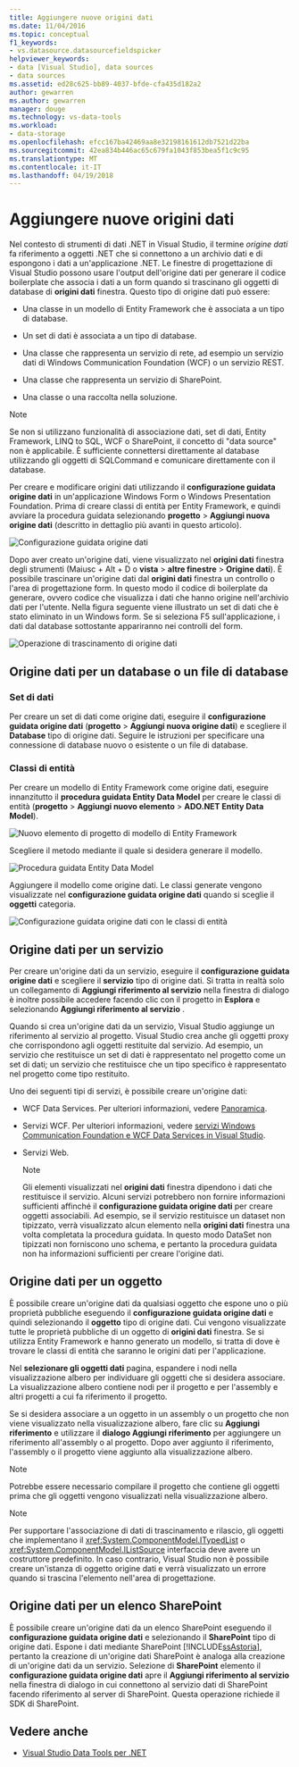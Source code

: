 ```yaml
---
title: Aggiungere nuove origini dati
ms.date: 11/04/2016
ms.topic: conceptual
f1_keywords:
- vs.datasource.datasourcefieldspicker
helpviewer_keywords:
- data [Visual Studio], data sources
- data sources
ms.assetid: ed28c625-bb89-4037-bfde-cfa435d182a2
author: gewarren
ms.author: gewarren
manager: douge
ms.technology: vs-data-tools
ms.workload:
- data-storage
ms.openlocfilehash: efcc167ba42469aa8e32198161612db7521d22ba
ms.sourcegitcommit: 42ea834b446ac65c679fa1043f853bea5f1c9c95
ms.translationtype: MT
ms.contentlocale: it-IT
ms.lasthandoff: 04/19/2018
---
```

# <a name="add-new-data-sources"></a>Aggiungere nuove origini dati
Nel contesto di strumenti di dati .NET in Visual Studio, il termine *origine dati* fa riferimento a oggetti .NET che si connettono a un archivio dati e di espongono i dati a un'applicazione .NET. Le finestre di progettazione di Visual Studio possono usare l'output dell'origine dati per generare il codice boilerplate che associa i dati a un form quando si trascinano gli oggetti di database di **origini dati** finestra. Questo tipo di origine dati può essere:

-   Una classe in un modello di Entity Framework che è associata a un tipo di database.

-   Un set di dati è associata a un tipo di database.

-   Una classe che rappresenta un servizio di rete, ad esempio un servizio dati di Windows Communication Foundation (WCF) o un servizio REST.

-   Una classe che rappresenta un servizio di SharePoint.

-   Una classe o una raccolta nella soluzione.

> [!NOTE]
>  Se non si utilizzano funzionalità di associazione dati, set di dati, Entity Framework, LINQ to SQL, WCF o SharePoint, il concetto di "data source" non è applicabile. È sufficiente connettersi direttamente al database utilizzando gli oggetti di SQLCommand e comunicare direttamente con il database.

 Per creare e modificare origini dati utilizzando il **configurazione guidata origine dati** in un'applicazione Windows Form o Windows Presentation Foundation. Prima di creare classi di entità per Entity Framework, e quindi avviare la procedura guidata selezionando **progetto** > **Aggiungi nuova origine dati** (descritto in dettaglio più avanti in questo articolo).

 ![Configurazione guidata origine dati](../data-tools/media/data-source-configuration-wizard.png "configurazione guidata origine dati")

 Dopo aver creato un'origine dati, viene visualizzato nel **origini dati** finestra degli strumenti (Maiusc + Alt + D o **vista** > **altre finestre**  >  **Origine dati**). È possibile trascinare un'origine dati dal **origini dati** finestra un controllo o l'area di progettazione form. In questo modo il codice di boilerplate da generare, ovvero codice che visualizza i dati che hanno origine nell'archivio dati per l'utente. Nella figura seguente viene illustrato un set di dati che è stato eliminato in un Windows form. Se si seleziona F5 sull'applicazione, i dati dal database sottostante appariranno nei controlli del form.

 ![Operazione di trascinamento di origine dati](../data-tools/media/raddata-data-source-drag-operation.png "operazione di trascinamento raddata origine dati")

## <a name="data-source-for-a-database-or-a-database-file"></a>Origine dati per un database o un file di database

### <a name="dataset"></a>Set di dati
 Per creare un set di dati come origine dati, eseguire il **configurazione guidata origine dati** (**progetto** > **Aggiungi nuova origine dati**) e scegliere il  **Database** tipo di origine dati. Seguire le istruzioni per specificare una connessione di database nuovo o esistente o un file di database.

### <a name="entity-classes"></a>Classi di entità
 Per creare un modello di Entity Framework come origine dati, eseguire innanzitutto il **procedura guidata Entity Data Model** per creare le classi di entità (**progetto** > **Aggiungi nuovo elemento**  >  **ADO.NET Entity Data Model**).

 ![Nuovo elemento di progetto di modello di Entity Framework](../data-tools/media/raddata-new-entity-framework-model-project-item.png "raddata elemento del progetto modello nuovo Entity Framework")

 Scegliere il metodo mediante il quale si desidera generare il modello.

 ![Procedura guidata Entity Data Model](../data-tools/media/raddata-entity-data-model-wizard.png "raddata procedura guidata Entity Data Model")

 Aggiungere il modello come origine dati. Le classi generate vengono visualizzate nel **configurazione guidata origine dati** quando si sceglie il **oggetti** categoria.

 ![Configurazione guidata origine dati con le classi di entità](../data-tools/media/raddata-data-source-configuration-wizard-with-entity-classes.png "raddata configurazione guidata origine dati con le classi di entità")

## <a name="data-source-for-a-service"></a>Origine dati per un servizio
 Per creare un'origine dati da un servizio, eseguire il **configurazione guidata origine dati** e scegliere il **servizio** tipo di origine dati. Si tratta in realtà solo un collegamento di **Aggiungi riferimento al servizio** nella finestra di dialogo è inoltre possibile accedere facendo clic con il progetto in **Esplora** e selezionando **Aggiungi riferimento al servizio** .

 Quando si crea un'origine dati da un servizio, Visual Studio aggiunge un riferimento al servizio al progetto. Visual Studio crea anche gli oggetti proxy che corrispondono agli oggetti restituite dal servizio. Ad esempio, un servizio che restituisce un set di dati è rappresentato nel progetto come un set di dati; un servizio che restituisce che un tipo specifico è rappresentato nel progetto come tipo restituito.

 Uno dei seguenti tipi di servizi, è possibile creare un'origine dati:

-   WCF Data Services. Per ulteriori informazioni, vedere [Panoramica](/dotnet/framework/data/wcf/wcf-data-services-overview).

-   Servizi WCF. Per ulteriori informazioni, vedere [servizi Windows Communication Foundation e WCF Data Services in Visual Studio](../data-tools/windows-communication-foundation-services-and-wcf-data-services-in-visual-studio.md).

-   Servizi Web.

    > [!NOTE]
    >  Gli elementi visualizzati nel **origini dati** finestra dipendono i dati che restituisce il servizio. Alcuni servizi potrebbero non fornire informazioni sufficienti affinché il **configurazione guidata origine dati** per creare oggetti associabili. Ad esempio, se il servizio restituisce un dataset non tipizzato, verrà visualizzato alcun elemento nella **origini dati** finestra una volta completata la procedura guidata. In questo modo DataSet non tipizzati non forniscono uno schema, e pertanto la procedura guidata non ha informazioni sufficienti per creare l'origine dati.

## <a name="data-source-for-an-object"></a>Origine dati per un oggetto
 È possibile creare un'origine dati da qualsiasi oggetto che espone uno o più proprietà pubbliche eseguendo il **configurazione guidata origine dati** e quindi selezionando il **oggetto** tipo di origine dati. Cui vengono visualizzate tutte le proprietà pubbliche di un oggetto di **origini dati** finestra.   Se si utilizza Entity Framework e hanno generato un modello, si tratta di dove è trovare le classi di entità che saranno le origini dati per l'applicazione.

 Nel **selezionare gli oggetti dati** pagina, espandere i nodi nella visualizzazione albero per individuare gli oggetti che si desidera associare. La visualizzazione albero contiene nodi per il progetto e per l'assembly e altri progetti a cui fa riferimento il progetto.

 Se si desidera associare a un oggetto in un assembly o un progetto che non viene visualizzato nella visualizzazione albero, fare clic su **Aggiungi riferimento** e utilizzare il **dialogo Aggiungi riferimento** per aggiungere un riferimento all'assembly o al progetto. Dopo aver aggiunto il riferimento, l'assembly o il progetto viene aggiunto alla visualizzazione albero.

> [!NOTE]
>  Potrebbe essere necessario compilare il progetto che contiene gli oggetti prima che gli oggetti vengono visualizzati nella visualizzazione albero.

> [!NOTE]
>  Per supportare l'associazione di dati di trascinamento e rilascio, gli oggetti che implementano il <xref:System.ComponentModel.ITypedList> o <xref:System.ComponentModel.IListSource> interfaccia deve avere un costruttore predefinito. In caso contrario, Visual Studio non è possibile creare un'istanza di oggetto origine dati e verrà visualizzato un errore quando si trascina l'elemento nell'area di progettazione.

## <a name="data-source-for-a-sharepoint-list"></a>Origine dati per un elenco SharePoint
 È possibile creare un'origine dati da un elenco SharePoint eseguendo il **configurazione guidata origine dati** e selezionando il **SharePoint** tipo di origine dati. Espone i dati mediante SharePoint [!INCLUDE[ssAstoria](../data-tools/includes/ssastoria_md.md)], pertanto la creazione di un'origine dati SharePoint è analoga alla creazione di un'origine dati da un servizio. Selezione di **SharePoint** elemento il **configurazione guidata origine dati** apre il **Aggiungi riferimento al servizio** nella finestra di dialogo in cui connettono al servizio dati di SharePoint facendo riferimento al server di SharePoint.  Questa operazione richiede il SDK di SharePoint.

## <a name="see-also"></a>Vedere anche

- [Visual Studio Data Tools per .NET](../data-tools/visual-studio-data-tools-for-dotnet.md)